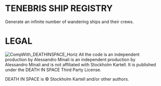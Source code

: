 # TENEBRIS SHIP REGISTRY
Generate an infinite number of wandering ships and their crews.

# LEGAL
![CompWith_DEATHINSPACE_Horiz](https://user-images.githubusercontent.com/4143332/231845981-b7dfb6bb-14e1-4b65-81d4-9cc7ca8d795a.svg)
All the code is an independent production by Alessandro Minali is an independent production by Alessandro Minali and is not affiliated with Stockholm Kartell. It is published under the DEATH IN SPACE Third Party License.  

DEATH IN SPACE is © Stockholm Kartell and/or other authors.  
